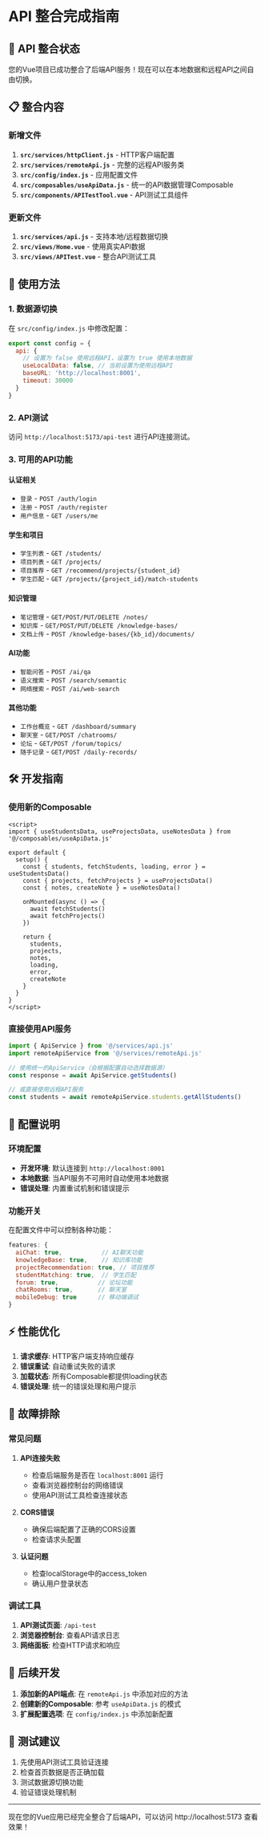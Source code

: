 # API 整合完成指南

## 🎉 API 整合状态

您的Vue项目已成功整合了后端API服务！现在可以在本地数据和远程API之间自由切换。

## 📋 整合内容

### 新增文件

1. **`src/services/httpClient.js`** - HTTP客户端配置
2. **`src/services/remoteApi.js`** - 完整的远程API服务类
3. **`src/config/index.js`** - 应用配置文件
4. **`src/composables/useApiData.js`** - 统一的API数据管理Composable
5. **`src/components/APITestTool.vue`** - API测试工具组件

### 更新文件

1. **`src/services/api.js`** - 支持本地/远程数据切换
2. **`src/views/Home.vue`** - 使用真实API数据
3. **`src/views/APITest.vue`** - 整合API测试工具

## 🚀 使用方法

### 1. 数据源切换

在 `src/config/index.js` 中修改配置：

```javascript
export const config = {
  api: {
    // 设置为 false 使用远程API，设置为 true 使用本地数据
    useLocalData: false, // 当前设置为使用远程API
    baseURL: 'http://localhost:8001',
    timeout: 30000
  }
}
```

### 2. API测试

访问 `http://localhost:5173/api-test` 进行API连接测试。

### 3. 可用的API功能

#### 认证相关
- `登录` - `POST /auth/login`
- `注册` - `POST /auth/register`
- `用户信息` - `GET /users/me`

#### 学生和项目
- `学生列表` - `GET /students/`
- `项目列表` - `GET /projects/`
- `项目推荐` - `GET /recommend/projects/{student_id}`
- `学生匹配` - `GET /projects/{project_id}/match-students`

#### 知识管理
- `笔记管理` - `GET/POST/PUT/DELETE /notes/`
- `知识库` - `GET/POST/PUT/DELETE /knowledge-bases/`
- `文档上传` - `POST /knowledge-bases/{kb_id}/documents/`

#### AI功能
- `智能问答` - `POST /ai/qa`
- `语义搜索` - `POST /search/semantic`
- `网络搜索` - `POST /ai/web-search`

#### 其他功能
- `工作台概览` - `GET /dashboard/summary`
- `聊天室` - `GET/POST /chatrooms/`
- `论坛` - `GET/POST /forum/topics/`
- `随手记录` - `GET/POST /daily-records/`

## 🛠️ 开发指南

### 使用新的Composable

```vue
<script>
import { useStudentsData, useProjectsData, useNotesData } from '@/composables/useApiData.js'

export default {
  setup() {
    const { students, fetchStudents, loading, error } = useStudentsData()
    const { projects, fetchProjects } = useProjectsData()
    const { notes, createNote } = useNotesData()

    onMounted(async () => {
      await fetchStudents()
      await fetchProjects()
    })

    return {
      students,
      projects,
      notes,
      loading,
      error,
      createNote
    }
  }
}
</script>
```

### 直接使用API服务

```javascript
import { ApiService } from '@/services/api.js'
import remoteApiService from '@/services/remoteApi.js'

// 使用统一的ApiService（会根据配置自动选择数据源）
const response = await ApiService.getStudents()

// 或直接使用远程API服务
const students = await remoteApiService.students.getAllStudents()
```

## 🔧 配置说明

### 环境配置

- **开发环境**: 默认连接到 `http://localhost:8001`
- **本地数据**: 当API服务不可用时自动使用本地数据
- **错误处理**: 内置重试机制和错误提示

### 功能开关

在配置文件中可以控制各种功能：

```javascript
features: {
  aiChat: true,           // AI聊天功能
  knowledgeBase: true,    // 知识库功能
  projectRecommendation: true, // 项目推荐
  studentMatching: true,  // 学生匹配
  forum: true,           // 论坛功能
  chatRooms: true,       // 聊天室
  mobileDebug: true      // 移动端调试
}
```

## ⚡ 性能优化

1. **请求缓存**: HTTP客户端支持响应缓存
2. **错误重试**: 自动重试失败的请求
3. **加载状态**: 所有Composable都提供loading状态
4. **错误处理**: 统一的错误处理和用户提示

## 🐛 故障排除

### 常见问题

1. **API连接失败**
   - 检查后端服务是否在 `localhost:8001` 运行
   - 查看浏览器控制台的网络错误
   - 使用API测试工具检查连接状态

2. **CORS错误**
   - 确保后端配置了正确的CORS设置
   - 检查请求头配置

3. **认证问题**
   - 检查localStorage中的access_token
   - 确认用户登录状态

### 调试工具

1. **API测试页面**: `/api-test`
2. **浏览器控制台**: 查看API请求日志
3. **网络面板**: 检查HTTP请求和响应

## 📝 后续开发

1. **添加新的API端点**: 在 `remoteApi.js` 中添加对应的方法
2. **创建新的Composable**: 参考 `useApiData.js` 的模式
3. **扩展配置选项**: 在 `config/index.js` 中添加新配置

## 🎯 测试建议

1. 先使用API测试工具验证连接
2. 检查首页数据是否正确加载
3. 测试数据源切换功能
4. 验证错误处理机制

---

现在您的Vue应用已经完全整合了后端API，可以访问 http://localhost:5173 查看效果！

